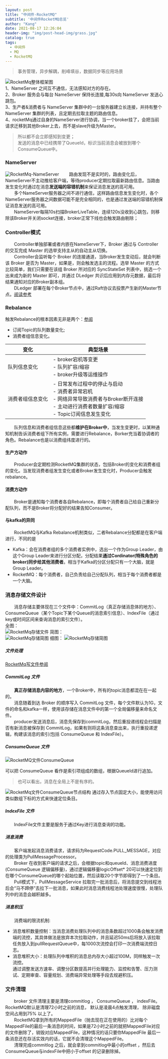 ```yaml
---
layout: post
title: "中间件-RocketMQ"
subtitle: '中间件RocketMQ总览'
author: "Kang"
date: 2021-08-17 12:26:04
header-img: "img/post-head-img/grass.jpg"
catalog: true
tags:
  - 中间件
  - MQ
  - RocketMQ
---
```

> 事务管理，异步解耦，削峰填谷，数据同步等应用场景

![RocketMq整体框架图](https://raw.githubusercontent.com/kangzhihu/images/master/RocketMQ%E6%A1%86%E6%9E%B6%E5%9B%BE.jpg)  
1、NameServer 之间互不通信，无法感知对方的存在。  
2、Broker 服务会与每台 NameServer 保持长连接,每30s向 NameServer 发送心跳包。  
3、生产者&消费者与 NameServer 集群中的一台服务器建立长连接，并持有整个 NameServer 集群的列表，且定期去拉取主题的路由信息。   
4、rocketMq通过自身的NameServer进行协调，当一个broker挂了，会把当前请求迁移到其他Broker上去，而不是slave升级为Master。   
> 所以都不会立即感知到变更；  
> 发送的消息中已经携带了QueueId，标识当前消息会被放到哪个ConsumeQueue中。

### NameServer
![RocketMq-NameServer](https://raw.githubusercontent.com/kangzhihu/images/master/Rocketmq-nameserver.jpg)
&emsp;&emsp;路由发现不是实时的，路由变化后，NameServer不主动推给客户端，等待producer定期拉取最新路由信息。当路由发生变化时通过在消息**发送端的容错机制**来保证消息发送的高可用。  
&emsp;&emsp;多个NameServer服务器之间不进行通信，这样路由信息发生变化时，各个NameServer服务器之间数据可能不是完全相同的，也是通过发送端的容错机制保证消息发送的高可用。  
&emsp;&emsp;NameServer每隔10s扫描BrokerLiveTable，连续120s没收到心跳包，则移除该Broker并关闭socket连接，broker正常下线也会触发路由剔除；  

### Controller模式
&emsp;&emsp;Controller单独部署或者内嵌在NameServer下，Broker 通过与 Controller 的交互完成 Master 的选举支持主从的自动主从切换。  
&emsp;&emsp;Controller会监听每个 Broker 的连接通道，当Broker发生变动后，就会判断该 Broker 是否为 Master，如果是，则会触发选主的流程。选举 Master 的⽅式⽐较简单，我们只需要在该组 Broker 所对应的 SyncStateSet 列表中，挑选⼀个出来成为新的 Master 即可，并通过 DLedger 共识后应⽤到内存元数据，最后将结果通知对应的Broker副本组。  
&emsp;&emsp;DLedger 部署在每个Broker节点中，通过Raft协议去投票产生新的Master节点。[阅读参考](https://www.lmlphp.com/user/57922/article/item/2450770/)  

### Rebalance
触发Rebalance的根本因素无非是两个：[参阅](https://blog.csdn.net/meser88/article/details/121340241)  
- 订阅Topic的队列数量变化;  
- 消费者组信息变化。 

| 变化 | 典型场景                     | 
| -------- | --------------------------- | 
| 队列信息变化 | - broker宕机等变更<br> - 队列扩容/缩容<br> - broker升级等运维操作| 
| 消费者组信息变化 |- 日常发布过程中的停止与启动<br> - 消费者异常宕机<br> - 网络异常导致消费者与Broker断开连接<br> - 主动进行消费者数量扩容/缩容<br> - Topic订阅信息发生变化   | 
&emsp;&emsp;队列信息和消费者组信息这些都**维护在Broker中**，当发生变更时，以某种通知机制告诉消费者组下所有实例，需要进行Rebalance，Borker充当着协调者的角色。Rebalance也是以消费组纬度进行的。  

#### 生产方动作
&emsp;&emsp;Producer会定期检测RocketMQ集群的状态，包括Broker的变化和消费者组的变化。当发现消费者组发生变化或者Broker发生变化时，Producer会触发rebalance。

#### 消费方动作
&emsp;&emsp;Broker是通知每个消费者各自Rebalance，即每个消费者自己给自己重新分配队列，而不是Broker将分配好的结果告知Consumer。

#### 与kafka的异同
&emsp;&emsp;RocketMQ与Kafka Rebalance机制类似，二者Rebalance分配都是在客户端进行，不同的是  
- Kafka：会在消费者组的多个消费者实例中，选出一个作为Group Leader，由这个Group Leader来进行分区分配，分配结果**通过Cordinator(特殊角色的broker)同步给其他消费者**。相当于Kafka的分区分配只有一个大脑，就是Group Leader。
- RocketMQ：每个消费者，自己负责给自己分配队列，相当于每个消费者都是一个大脑。

### 消息存储文件设计
&emsp;&emsp;消息存储主要体现在三个文件中：CommitLog（真正存储消息体的地方）、ConsumeQueue（某个Topic下某个Queue的消息索引信息）、IndexFile（通过key或时间区间来查询消息的索引文件）。  
全图：  
![RocketMq存储文件](https://raw.githubusercontent.com/kangzhihu/images/master/RocketMQ文件全图.png)
简图：  
![RocketMq存储简图](https://raw.githubusercontent.com/kangzhihu/images/master/RocketMQ文件简图.png)
细图：
![RocketMq存储简图](https://raw.githubusercontent.com/kangzhihu/images/master/RocketMQ文件细图.png)

##### 文件处理
[RocketMq写文件参阅](https://blog.csdn.net/sjzsylkn/article/details/121897370?spm=1001.2014.3001.5502)

##### CommitLog 文件
&emsp;&emsp;**真正存储消息内容的地方**，一个Broker中，所有的topic消息都混在在一起的。  
&emsp;&emsp;消息随着到达 Broker 的顺序写入 CommitLog 文件，每个文件默认为1G，文件的命名和kafka一样，使用该存储在消息文件中的第一个全局偏移量来命名文件。  
&emsp;&emsp;producer发送消息后，消息先保存到commitLog，然后重投递线程会扫描是否有新消息被保存到 CommitLog，如果有则将这条消息查出来，执行重投递逻辑，构建该消息的索引(包括 ConsumeQueue 和 IndexFile）。


##### ConsumeQueue 文件
![RocketMQ文件ConsumeQueue](https://raw.githubusercontent.com/kangzhihu/images/master/RocketMQ文件ConsumeQueue.png)

可以把 ConsumeQueue 看作是索引项组成的数组，根据QueueId进行追加。  
>也可以看出，消息在全局上不是有序的。  

![RocketMq文件ConsumeQueue节点结构](https://raw.githubusercontent.com/kangzhihu/images/master/RocketMq文件ConsumeQueue节点结构.png)
通过存入节点固定大小，能使用访问类似数组下标的方式来快速定位条目。  

##### IndexFile 文件
&emsp;&emsp;IndexFile文件主要是服务于通过Key进行消息查询的功能。  

##### 消息消费
&emsp;&emsp;客户端发起消息消费请求，请求码为RequestCode.PULL_MESSAGE，对应的处理类为PullMessageProcessor。  
&emsp;&emsp;Broker 在收到客户端的请求之后，会根据topic和queueId、消息消费进度(ConsumeQueue 逻辑偏移量)，通过逻辑偏移量logicOffset* 20可以快速定位到在哪个ConsumeQueue的哪个起始位置，然后读取20个字节即得到了一个条目。  
&emsp;&emsp;Pull模式下，PullMessageService 拉取完一批消息后，将消息提交到线程池后会“马不蹄停”去拉下一批消息，如果此时消息消费线程池处理速度很慢，处理队列中的消息会越积越多。
##### 消息积压  
&emsp;&emsp;消费端的限流机制:
- 消息堆积数量控制：当消息消费处理队列中的消息条数超过1000条会触发消费端的流控，其具体做法是放弃本次拉取动作，并且延迟50ms后将放入该拉取任务放入到pullRequestQueue中，每1000次流控会打印一次消费端流控日志。  
- 消息堆积大小：处理队列中堆积的消息总内存大小超过100M，同样触发一次流控。  
通过调整发送方速率、调整分区数提高并行处理能力、监控和告警、压力测试、定期审查、容量规划、消费端异常处理等手段去规避积压。  

### 文件清理
&emsp;&emsp;broker 文件清理主要是清理commitlog ， ConsumeQueue ， indexFile。RocketMQ默认是清理72小时之前的消息， 默认是凌晨4点触发清理， 除非磁盘空间占用到75% 以上了。  
&emsp;&emsp;RocketMQ拿到所有的MappedFile（抛去现在正在使用的）比对每个MappedFile的最后一条消息的时间，如果是72小时之前的就把MappedFile对应的文件删除了，销毁对应MappedFile，这种情况的话只要你MappedFile 最后一条消息还在存活实效内的话，它就不会清理这个MappedFile。  
&emsp;&emsp;清理完成commitlog 之后，就会拿到commitlog中最小的offset ，然后去ConsumeQueue与indexFile中把小于offset 的记录删除掉。 